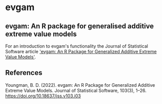 # evgam

## evgam: An R package for generalised additive extreme value models

For an introduction to evgam's functionality the Journal of Statistical Software article ['evgam: An R Package for Generalized Additive Extreme Value Models'](https://doi.org/10.18637/jss.v103.i03).

## References

Youngman, B. D. (2022). evgam: An R Package for Generalized Additive Extreme Value Models. Journal of Statistical Software, 103(3), 1–26. https://doi.org/10.18637/jss.v103.i03
